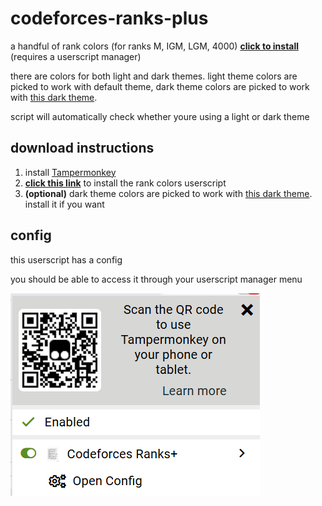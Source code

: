 # codeforces-ranks-plus

a handful of rank colors (for ranks M, IGM, LGM, 4000)
[**click to install**](https://github.com/temporary77/codeforces-ranks-plus/raw/main/codeforces-ranks-plus-dark.user.js) (requires a userscript manager)

there are colors for both light and dark themes.
light theme colors are picked to work with default theme,
dark theme colors are picked to work with [this dark theme](https://github.com/GaurangTandon/codeforces-darktheme).

script will automatically check whether youre using a light or dark theme

## download instructions

1. install [Tampermonkey](https://tampermonkey.net/)
2. [**click this link**](https://github.com/temporary77/codeforces-ranks-plus/raw/main/codeforces-ranks-plus-dark.user.js) to install the rank colors userscript
3. **(optional)** dark theme colors are picked to work with [this dark theme](https://github.com/GaurangTandon/codeforces-darktheme). install it if you want

## config

this userscript has a config

you should be able to access it through your userscript manager menu

![screenshot of tampermonkey menu](./imgs/userscriptmenu.png)